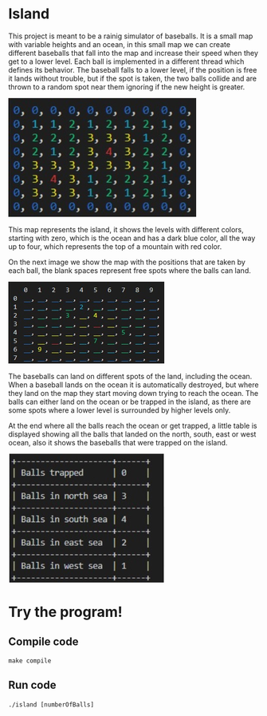 # Island 

This project is meant to be a rainig simulator of baseballs. It is a small map with variable heights and an ocean, in this small map we can create different baseballs that fall into the map and increase their speed when they get to a lower level. Each ball is implemented in a different thread which defines its behavior. The baseball falls to a lower level, if the position is free it lands without trouble, but if the spot is taken, the two balls collide and are thrown to a random spot near them ignoring if the new height is greater.

![IslandMap](matrixisland.jpg)

This map represents the island, it shows the levels with different colors, starting with zero, which is the ocean and has a dark blue color, all the way up to four, which represents the top of a mountain with red color.

On the next image we show the map with the positions that are taken by each ball, the blank spaces represent free spots where the balls can land.

![Positions](matrixanswered.jpeg)

The baseballs can land on different spots of the land, including the ocean. When a baseball lands on the ocean it is automatically destroyed, but where they land on the map they start moving down trying to reach the ocean. The balls can either land on the ocean or be trapped in the island, as there are some spots where a lower level is surrounded by higher levels only.

At the end where all the balls reach the ocean or get trapped, a little table is displayed showing all the balls that landed on the north, south, east or west ocean, also it shows the baseballs that were trapped on the island.

![Results](results.jpg)

# Try the program!

## Compile code
```
make compile
```

## Run code
```
./island [numberOfBalls]
```
